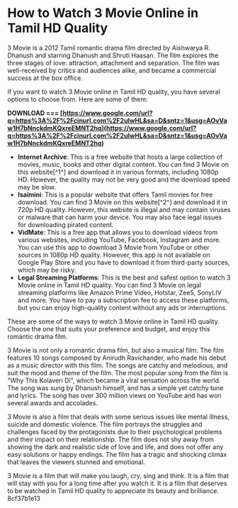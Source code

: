 # How to Watch 3 Movie Online in Tamil HD Quality
 
3 Movie is a 2012 Tamil romantic drama film directed by Aishwarya R. Dhanush and starring Dhanush and Shruti Haasan. The film explores the three stages of love: attraction, attachment and separation. The film was well-received by critics and audiences alike, and became a commercial success at the box office.
 
If you want to watch 3 Movie online in Tamil HD quality, you have several options to choose from. Here are some of them:
 
**DOWNLOAD === [https://www.google.com/url?q=https%3A%2F%2Fcinurl.com%2F2uIwHL&sa=D&sntz=1&usg=AOvVaw1H7bNnckdmKQxreEMNT2hq](https://www.google.com/url?q=https%3A%2F%2Fcinurl.com%2F2uIwHL&sa=D&sntz=1&usg=AOvVaw1H7bNnckdmKQxreEMNT2hq)**


 
- **Internet Archive**: This is a free website that hosts a large collection of movies, music, books and other digital content. You can find 3 Movie on this website[^1^] and download it in various formats, including 1080p HD. However, the quality may not be very good and the download speed may be slow.
- **Isaimini**: This is a popular website that offers Tamil movies for free download. You can find 3 Movie on this website[^2^] and download it in 720p HD quality. However, this website is illegal and may contain viruses or malware that can harm your device. You may also face legal issues for downloading pirated content.
- **VidMate**: This is a free app that allows you to download videos from various websites, including YouTube, Facebook, Instagram and more. You can use this app to download 3 Movie from YouTube or other sources in 1080p HD quality. However, this app is not available on Google Play Store and you have to download it from third-party sources, which may be risky.
- **Legal Streaming Platforms**: This is the best and safest option to watch 3 Movie online in Tamil HD quality. You can find 3 Movie on legal streaming platforms like Amazon Prime Video, Hotstar, Zee5, SonyLIV and more. You have to pay a subscription fee to access these platforms, but you can enjoy high-quality content without any ads or interruptions.

These are some of the ways to watch 3 Movie online in Tamil HD quality. Choose the one that suits your preference and budget, and enjoy this romantic drama film.
  
3 Movie is not only a romantic drama film, but also a musical film. The film features 10 songs composed by Anirudh Ravichander, who made his debut as a music director with this film. The songs are catchy and melodious, and suit the mood and theme of the film. The most popular song from the film is "Why This Kolaveri Di", which became a viral sensation across the world. The song was sung by Dhanush himself, and has a simple yet catchy tune and lyrics. The song has over 300 million views on YouTube and has won several awards and accolades.
 
3 Movie is also a film that deals with some serious issues like mental illness, suicide and domestic violence. The film portrays the struggles and challenges faced by the protagonists due to their psychological problems and their impact on their relationship. The film does not shy away from showing the dark and realistic side of love and life, and does not offer any easy solutions or happy endings. The film has a tragic and shocking climax that leaves the viewers stunned and emotional.
 
3 Movie is a film that will make you laugh, cry, sing and think. It is a film that will stay with you for a long time after you watch it. It is a film that deserves to be watched in Tamil HD quality to appreciate its beauty and brilliance.
 8cf37b1e13
 
